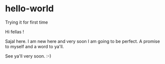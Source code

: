 # hello-world
Trying it for first time

Hi fellas ! 

Sajal here. I am new here and very soon I am going to be perfect. 
A promise to myself and a word to ya'll. 

See ya'll very soon. :-) 
